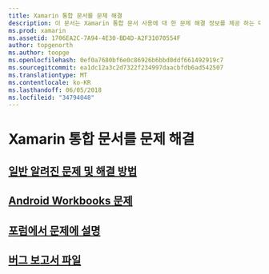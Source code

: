 ```yaml
---
title: Xamarin 통합 문서를 문제 해결
description: 이 문서는 Xamarin 통합 문서 사용에 대 한 문제 해결 정보를 제공 하는 다양 한 설명서를 링크 합니다. 연결 된 내용을 일반 알려진된 문제® á ¦ Android 통합 문서에 설명 하 고 지원 관련 리소스를 제공 합니다.
ms.prod: xamarin
ms.assetid: 1706EA2C-7A94-4E30-BD4D-A2F31070554F
author: topgenorth
ms.author: toopge
ms.openlocfilehash: 0ef0a7680bf6e0c86926b6bbd0ddf661492919c7
ms.sourcegitcommit: ea1dc12a3c2d7322f234997daacbfdb6ad542507
ms.translationtype: MT
ms.contentlocale: ko-KR
ms.lasthandoff: 06/05/2018
ms.locfileid: "34794048"
---
```

# <a name="troubleshooting-xamarin-workbooks"></a>Xamarin 통합 문서를 문제 해결

## <a name="general-known-issues--workaroundsgeneralmd"></a>[일반 알려진 문제 및 해결 방법](general.md)

## <a name="issues-with-android-workbooksandroidmd"></a>[Android Workbooks 문제](android.md)

## <a name="discuss-issues-on-the-forumsforums"></a>[포럼에서 문제에 설명][forums]

## <a name="file-a-bug-reporttoolsworkbooksinstallmdreporting-bugs"></a>[버그 보고서 파일](~/tools/workbooks/install.md#reporting-bugs)

[forums]: https://forums.xamarin.com/categories/inspector
